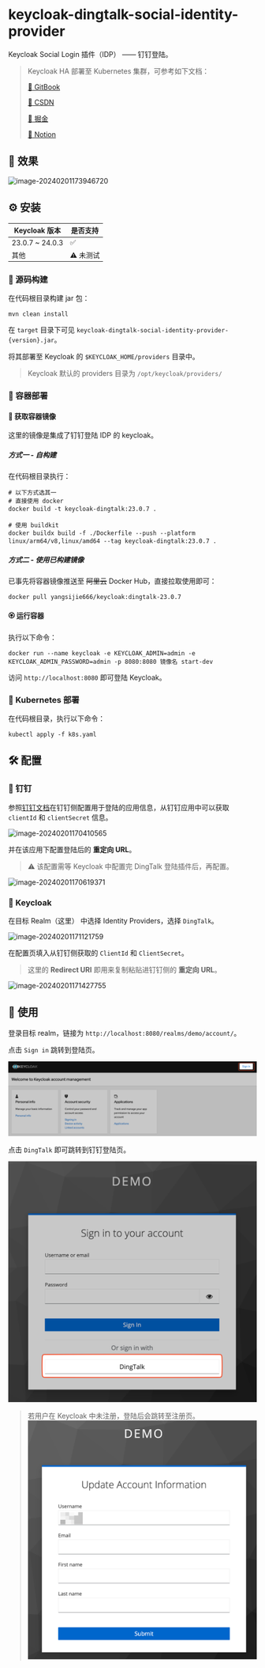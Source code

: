# keycloak-dingtalk-social-identity-provider

Keycloak Social Login 插件（IDP） —— 钉钉登陆。

> Keycloak HA 部署至 Kubernetes 集群，可参考如下文档：
>
> [🔗 GitBook](https://yangsijie151104.gitbook.io/keycloak-on-k8s-ha-bu-shu/)
>
> [🔗 CSDN](http://t.csdnimg.cn/f2PZr)
>
> [🔗 掘金](https://juejin.cn/post/7366836510690672675)
>
> [🔗 Notion](https://believed-stallion-f40.notion.site/Keycloak-on-K8S-HA-e19576ca2cd448338debf66a16e9b6a6?pvs=4)

## 🌟 效果

![image-20240201173946720](./assets/image-20240201173946720.png)

## ⚙️ 安装

| Keycloak 版本   | 是否支持    |
| --------------- | ----------- |
| 23.0.7 ~ 24.0.3 | ✅          |
| 其他            | ⚠️ 未测试 |

### 🤖 源码构建

在代码根目录构建 jar 包：

```shell
mvn clean install
```

在 `target` 目录下可见 `keycloak-dingtalk-social-identity-provider-{version}.jar`。

将其部署至 Keycloak 的 `$KEYCLOAK_HOME/providers` 目录中。

> Keycloak 默认的 providers 目录为 `/opt/keycloak/providers/`

### 🎃 容器部署

#### 🌈 获取容器镜像

这里的镜像是集成了钉钉登陆 IDP 的 keycloak。

##### 方式一 - 自构建

在代码根目录执行：

```shell
# 以下方式选其一
# 直接使用 docker
docker build -t keycloak-dingtalk:23.0.7 .

# 使用 buildkit
docker buildx build -f ./Dockerfile --push --platform linux/arm64/v8,linux/amd64 --tag keycloak-dingtalk:23.0.7 .
```

##### 方式二 - 使用已构建镜像

已事先将容器镜像推送至 ~~阿里云~~ Docker Hub，直接拉取使用即可：

```shell
docker pull yangsijie666/keycloak:dingtalk-23.0.7
```

#### 🏵️ 运行容器

执行以下命令：

```shell
docker run --name keycloak -e KEYCLOAK_ADMIN=admin -e KEYCLOAK_ADMIN_PASSWORD=admin -p 8080:8080 镜像名 start-dev
```

访问 `http://localhost:8080` 即可登陆 Keycloak。

### 🍾 Kubernetes 部署

在代码根目录，执行以下命令：

```shell
kubectl apply -f k8s.yaml
```

## 🛠️ 配置

### 🥙 钉钉

参照[钉钉文档](https://open.dingtalk.com/document/orgapp/tutorial-obtaining-user-personal-information)在钉钉侧配置用于登陆的应用信息，从钉钉应用中可以获取 `clientId` 和 `clientSecret` 信息。

![image-20240201170410565](./assets/image-20240201170410565.png)

并在该应用下配置登陆后的 **重定向 URL**。

> ⚠️ 该配置需等 Keycloak 中配置完 DingTalk 登陆插件后，再配置。

![image-20240201170619371](./assets/image-20240201170619371.png)

### 🧀 Keycloak

在目标 Realm（这里） 中选择 Identity Providers，选择 `DingTalk`。

![image-20240201171121759](./assets/image-20240201171121759.png)

在配置页填入从钉钉侧获取的 `ClientId` 和 `ClientSecret`。

> 这里的 **Redirect URI** 即用来复制粘贴进钉钉侧的 **重定向 URL**。

![image-20240201171427755](./assets/image-20240201171427755.png)

## 💪 使用

登录目标 realm，链接为 `http://localhost:8080/realms/demo/account/`。

点击 `Sign in` 跳转到登陆页。

![1757495896650](./assets/1757495896650.png)

点击 `DingTalk` 即可跳转到钉钉登陆页。

![1757496005365](./assets/1757496005365.png)

> 若用户在 Keycloak 中未注册，登陆后会跳转至注册页。
> ![1757496063750](./assets/1757496063750.png)
